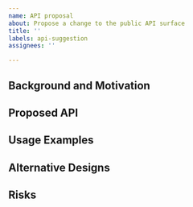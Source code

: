 ```yaml
---
name: API proposal
about: Propose a change to the public API surface
title: ''
labels: api-suggestion
assignees: ''

---
```


## Background and Motivation

<!--
We welcome API proposals! We have a process to evaluate the value and shape of new API. There is an overview of our process [here](https://github.com/dotnet/aspnetcore/blob/main/docs/APIReviewProcess.md). This template will help us gather the information we need to start the review process.
First, please describe the purpose and value of the new API here.
-->

## Proposed API

<!--
Please provide the specific public API signature diff that you are proposing. For example:
```diff
namespace Microsoft.AspNetCore.Http;

public static class HttpResponseWritingExtensions
{
+    public Task WriteAsync(this HttpResponse response, StringBuilder builder);
}
```
You may find the [Framework Design Guidelines](https://github.com/dotnet/runtime/blob/master/docs/coding-guidelines/framework-design-guidelines-digest.md) helpful.
-->

## Usage Examples

<!--
Please provide code examples that highlight how the proposed API additions are meant to be consumed.
This will help suggest whether the API has the right shape to be functional, performant and useable.
You can use code blocks like this:
```csharp
// some lines of code here
```
-->

## Alternative Designs

<!--
Were there other options you considered, such as alternative API shapes?
How does this compare to analogous APIs in other ecosystems and libraries?
-->

## Risks

<!--
Please mention any risks that to your knowledge the API proposal might entail, such as breaking changes, performance regressions, etc.
-->

